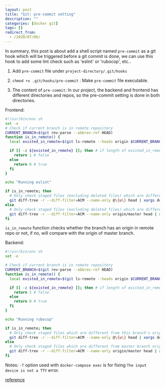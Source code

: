 ```yaml
---
layout: post
title: "Git: pre-commit setting"
description: ""
categories: [docker git]
tags: []
redirect_from:
  - /2020/07/06/
---
```


In summary, this post is about add a shell script named `pre-commit` as a git hook which will be triggered before a git commit is done, we can use this hook to add some lint check such as 'eslint' or 'rubocop', etc..


1. Add `pre-commit` file under `project-directory/.git/hooks`

2. `chmod +x .git/hooks/pre-commit` : Make `pre-commit` file executable.

3. The content of `pre-commit`:
In our project, the backend and frontend has different directories and repos, so the pre-commit setting is done in both directories.

Frontend:
~~~ sh
#!/usr/bin/env sh
set -e
# Check if current branch is in remote repository
CURRENT_BRANCH=$(git rev-parse --abbrev-ref HEAD)
function is_in_remote() {
  local existed_in_remote=$(git ls-remote --heads origin $CURRENT_BRANCH)

  if [[ -z ${existed_in_remote} ]]; then # if length of existed_in_remote is zero
    return 1 # false
  else
    return 0 # true
  fi
}

echo "Running eslint"

if is_in_remote; then
  # Only check staged files (excluding deleted files) which are different from this branch's origin
  git diff-tree -r --diff-filter=ACM --name-only @\{u\} head | xargs docker-compose exec -T frontend npx eslint manager --fix
else
  # Only check staged files (excluding deleted files) which are different from master branch origin
  git diff-tree -r --diff-filter=ACM --name-only origin/master head | xargs docker-compose exec -T frontend npx eslint manager --fix
fi
~~~

`is_in_remote` function checks whether the branch has an origin in remote repo or not,
if no, will compare with the origin of master branch.

Backend:
~~~ sh
#!/usr/bin/env sh
set -e

# Check if current branch is in remote repository
CURRENT_BRANCH=$(git rev-parse --abbrev-ref HEAD)
function is_in_remote() {
  local existed_in_remote=$(git ls-remote --heads origin $CURRENT_BRANCH)

  if [[ -z ${existed_in_remote} ]]; then # if length of existed_in_remote is zero
    return 1 # false
  else
    return 0 # true
  fi
}

echo "Running rubocop"

if is_in_remote; then
  # Only check staged files which are different from this branch's origin
  git diff-tree -r --diff-filter=ACM --name-only @\{u\} head | xargs docker-compose exec -T web bundle exec rubocop -a -D
else
  # Only check staged files which are different from master branch origin
  git diff-tree -r --diff-filter=ACM --name-only origin/master head | xargs docker-compose exec -T web bundle exec rubocop -a -D
fi
~~~

Notes:
`-T` option used with `docker-compose exec` is for fixing `The input device is not a TTY` error.


[reference](https://medium.com/devnetwork/running-rubocop-only-on-modified-files-a21aed86e06d)
